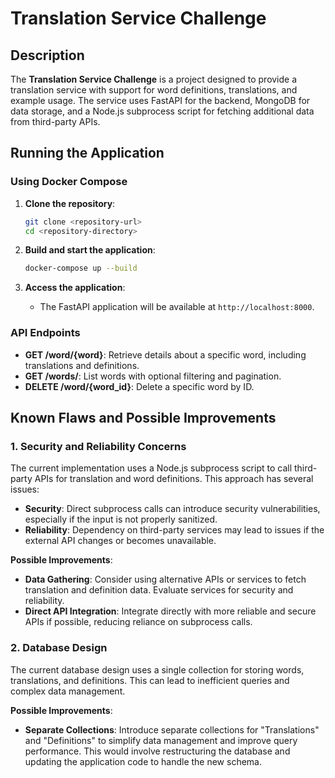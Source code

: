 # Translation Service Challenge

## Description

The **Translation Service Challenge** is a project designed to provide a translation service with support for word definitions, translations, and example usage. The service uses FastAPI for the backend, MongoDB for data storage, and a Node.js subprocess script for fetching additional data from third-party APIs.

## Running the Application

### Using Docker Compose

1. **Clone the repository**:
   ```bash
   git clone <repository-url>
   cd <repository-directory>
   ```

2. **Build and start the application**:
   ```bash
   docker-compose up --build
   ```

3. **Access the application**:
   - The FastAPI application will be available at `http://localhost:8000`.

### API Endpoints

- **GET /word/{word}**: Retrieve details about a specific word, including translations and definitions.
- **GET /words/**: List words with optional filtering and pagination.
- **DELETE /word/{word_id}**: Delete a specific word by ID.

## Known Flaws and Possible Improvements

### 1. Security and Reliability Concerns

The current implementation uses a Node.js subprocess script to call third-party APIs for translation and word definitions. This approach has several issues:
- **Security**: Direct subprocess calls can introduce security vulnerabilities, especially if the input is not properly sanitized.
- **Reliability**: Dependency on third-party services may lead to issues if the external API changes or becomes unavailable.

**Possible Improvements**:
- **Data Gathering**: Consider using alternative APIs or services to fetch translation and definition data. Evaluate services for security and reliability.
- **Direct API Integration**: Integrate directly with more reliable and secure APIs if possible, reducing reliance on subprocess calls.

### 2. Database Design

The current database design uses a single collection for storing words, translations, and definitions. This can lead to inefficient queries and complex data management.

**Possible Improvements**:
- **Separate Collections**: Introduce separate collections for "Translations" and "Definitions" to simplify data management and improve query performance. This would involve restructuring the database and updating the application code to handle the new schema.
